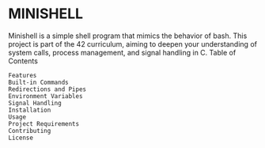 # MINISHELL

Minishell is a simple shell program that mimics the behavior of bash. This project is part of the 42 curriculum, aiming to deepen your understanding of system calls, process management, and signal handling in C.
Table of Contents

    Features
    Built-in Commands
    Redirections and Pipes
    Environment Variables
    Signal Handling
    Installation
    Usage
    Project Requirements
    Contributing
    License
